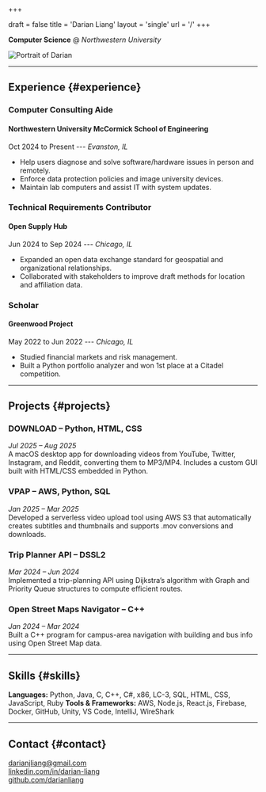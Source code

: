 +++

draft = false
title = 'Darian Liang'
layout = 'single'
url = '/'
+++

**Computer Science** @ *Northwestern University*

![Portrait of Darian](/images/profile.jpeg)

---

## Experience {#experience}

### **Computer Consulting Aide**
#### Northwestern University McCormick School of Engineering
Oct 2024 to Present --- *Evanston, IL*  
- Help users diagnose and solve software/hardware issues in person and remotely.  
- Enforce data protection policies and image university devices.  
- Maintain lab computers and assist IT with system updates.

### **Technical Requirements Contributor**
#### Open Supply Hub
Jun 2024 to Sep 2024 --- *Chicago, IL*  
- Expanded an open data exchange standard for geospatial and organizational relationships.  
- Collaborated with stakeholders to improve draft methods for location and affiliation data.

### **Scholar**
#### Greenwood Project
May 2022 to Jun 2022 --- *Chicago, IL*  
- Studied financial markets and risk management.  
- Built a Python portfolio analyzer and won 1st place at a Citadel competition.

---

## Projects {#projects}

### **DOWNLOAD – Python, HTML, CSS**
*Jul 2025 – Aug 2025*  
A macOS desktop app for downloading videos from YouTube, Twitter, Instagram, and Reddit, converting them to MP3/MP4. Includes a custom GUI built with HTML/CSS embedded in Python.

### **VPAP – AWS, Python, SQL**
*Jan 2025 – Mar 2025*  
Developed a serverless video upload tool using AWS S3 that automatically creates subtitles and thumbnails and supports .mov conversions and downloads.

### **Trip Planner API – DSSL2**
*Mar 2024 – Jun 2024*  
Implemented a trip-planning API using Dijkstra’s algorithm with Graph and Priority Queue structures to compute efficient routes.

### **Open Street Maps Navigator – C++**
*Jan 2024 – Mar 2024*  
Built a C++ program for campus-area navigation with building and bus info using Open Street Map data.

---

## Skills {#skills}

**Languages:** Python, Java, C, C++, C#, x86, LC-3, SQL, HTML, CSS, JavaScript, Ruby
**Tools & Frameworks:** AWS, Node.js, React.js, Firebase, Docker, GitHub, Unity, VS Code, IntelliJ, WireShark

---

## Contact {#contact}
 
darianjliang@gmail.com  
[linkedin.com/in/darian-liang](https://linkedin.com/in/darian-liang)  
[github.com/darianliang](https://github.com/darianliang)